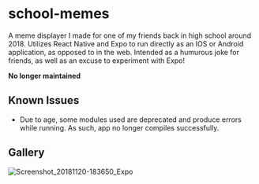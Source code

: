 # school-memes

A meme displayer I made for one of my friends back in high school around 2018. Utilizes React Native and Expo to run directly as an IOS or Android application, as opposed to in the web. Intended as a humurous joke for friends, as well as an excuse to experiment with Expo!

**No longer maintained**

## Known Issues

- Due to age, some modules used are deprecated and produce errors while running. As such, app no longer compiles successfully.

## Gallery

![Screenshot_20181120-183650_Expo](https://user-images.githubusercontent.com/5387769/147402558-87d1dd2e-c4e9-4743-8bca-dab1f5accffe.jpg)
